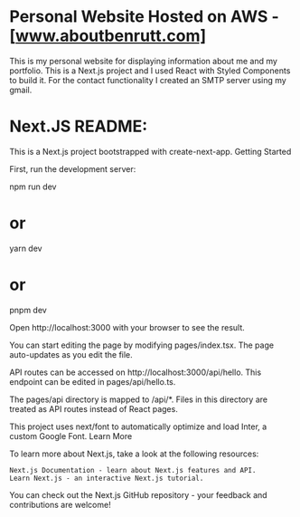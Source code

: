 # Personal Website Hosted on AWS - [www.aboutbenrutt.com]

This is my personal website for displaying information about me and my portfolio.
This is a Next.js project and I used React with Styled Components to build it.
For the contact functionality I created an SMTP server using my gmail.

# Next.JS README:

This is a Next.js project bootstrapped with create-next-app.
Getting Started

First, run the development server:

npm run dev
# or
yarn dev
# or
pnpm dev

Open http://localhost:3000 with your browser to see the result.

You can start editing the page by modifying pages/index.tsx. The page auto-updates as you edit the file.

API routes can be accessed on http://localhost:3000/api/hello. This endpoint can be edited in pages/api/hello.ts.

The pages/api directory is mapped to /api/*. Files in this directory are treated as API routes instead of React pages.

This project uses next/font to automatically optimize and load Inter, a custom Google Font.
Learn More

To learn more about Next.js, take a look at the following resources:

    Next.js Documentation - learn about Next.js features and API.
    Learn Next.js - an interactive Next.js tutorial.

You can check out the Next.js GitHub repository - your feedback and contributions are welcome!
